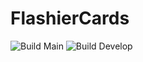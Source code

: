 # FlashierCards
![Build Main](https://github.com/PogEx/FlashierCards/actions/workflows/dotnet.yml/badge.svg?event=push&branch=main)
![Build Develop](https://github.com/PogEx/FlashierCards/actions/workflows/dotnet.yml/badge.svg?event=push&branch=develop)
